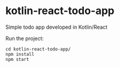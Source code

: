 # kotlin-react-todo-app
Simple todo app developed in Kotlin/React

Run the project:

```
cd kotlin-react-todo-app/ 
npm install
npm start
```

